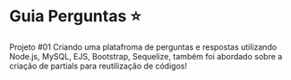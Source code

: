 # Guia Perguntas ⭐
Projeto #01 Criando uma platafroma de perguntas e respostas utilizando Node.js, MySQL, EJS, Bootstrap, Sequelize, também foi abordado sobre a criação de partials para reutilização de códigos!
